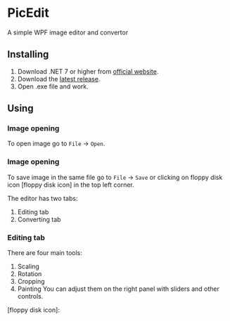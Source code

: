 # PicEdit

A simple WPF image editor and convertor

## Installing

1. Download .NET 7 or higher from [official website].
2. Download the [latest release].
3. Open .exe file and work.

## Using

### Image opening
To open image go to ```File``` -> ```Open```.

### Image opening
To save image in the same file go to ```File``` -> ```Save``` or clicking on floppy disk icon [floppy disk icon] in the top left corner.

The editor has two tabs:
1. Editing tab
2. Converting tab

### Editing tab

There are four main tools:
1. Scaling
2. Rotation
3. Cropping
4. Painting
You can adjust them on the right panel with sliders and other controls.



[official website]: https://dotnet.microsoft.com/en-us/download/dotnet
[latest release]: https://github.com/mythter/PicEdit/releases/latest
[floppy disk icon]: 